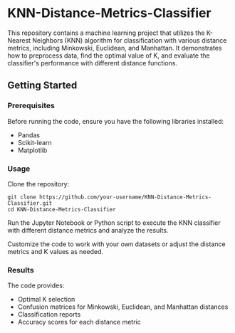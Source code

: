 # KNN-Distance-Metrics-Classifier

This repository contains a machine learning project that utilizes the K-Nearest Neighbors (KNN) algorithm for classification with various distance metrics, including Minkowski, Euclidean, and Manhattan. It demonstrates how to preprocess data, find the optimal value of K, and evaluate the classifier's performance with different distance functions.

## Getting Started

### Prerequisites

Before running the code, ensure you have the following libraries installed:
- Pandas
- Scikit-learn
- Matplotlib

### Usage
Clone the repository:
```
git clone https://github.com/your-username/KNN-Distance-Metrics-Classifier.git
cd KNN-Distance-Metrics-Classifier
```
Run the Jupyter Notebook or Python script to execute the KNN classifier with different distance metrics and analyze the results.

Customize the code to work with your own datasets or adjust the distance metrics and K values as needed.

### Results

The code provides:

- Optimal K selection
- Confusion matrices for Minkowski, Euclidean, and Manhattan distances
- Classification reports
- Accuracy scores for each distance metric
